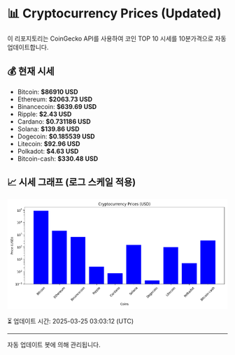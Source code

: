 
# 📊 Cryptocurrency Prices (Updated)

이 리포지토리는 CoinGecko API를 사용하여 코인 TOP 10 시세를 10분가격으로 자동 업데이트합니다.

## 💰 현재 시세
- Bitcoin: **$86910 USD**
- Ethereum: **$2063.73 USD**
- Binancecoin: **$639.69 USD**
- Ripple: **$2.43 USD**
- Cardano: **$0.731186 USD**
- Solana: **$139.86 USD**
- Dogecoin: **$0.185539 USD**
- Litecoin: **$92.96 USD**
- Polkadot: **$4.63 USD**
- Bitcoin-cash: **$330.48 USD**

## 📈 시세 그래프 (로그 스케일 적용)
![Crypto Prices](crypto_prices.png)

⏳ 업데이트 시간: 2025-03-25 03:03:12 (UTC)

---
자동 업데이트 봇에 의해 관리됩니다.
